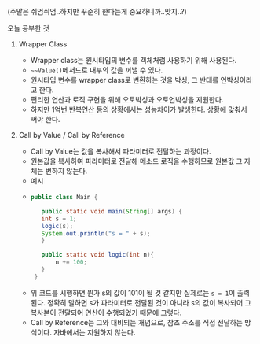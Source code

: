 (주말은 쉬엄쉬엄..하지만 꾸준히 한다는게 중요하니까..맞지..?)

오늘 공부한 것
1. Wrapper Class
   * Wrapper class는 원시타입의 변수를 객체처럼 사용하기 위해 사용된다.
   * ```~~Value()```메서드로 내부의 값을 꺼낼 수 있다.
   * 원시타입 변수를 wrapper class로 변환하는 것을 박싱, 그 반대를 언박싱이라고 한다.
   * 편리한 연산과 로직 구현을 위해 오토박싱과 오토언박싱을 지원한다.
   * 하지만 1억번 반복연산 등의 상황에서는 성능차이가 발생한다. 상황에 맞춰서 써야 한다.


2. Call by Value / Call by Reference
   * Call by Value는 값을 복사해서 파라미터로 전달하는 과정이다. 
   * 원본값을 복사하여 파라미터로 전달해 메소드 로직을 수행하므로 원본값 그 자체는 변하지 않는다.
   * 예시
   * ```java
     public class Main {
     
        public static void main(String[] args) {
        int s = 1;
        logic(s);
        System.out.println("s = " + s);
        }

        public static void logic(int n){
            n += 100;
        }
      }
        ```
   * 위 코드를 시행하면 뭔가 s의 값이 101이 될 것 같지만 실제로는 ```s = 1```이 출력된다. 정확히 말하면 s가 파라미터로 전달된 것이 아니라 s의 값이 복사되어 그 복사본이 전달되어 연산이 수행되었기 때문에 그렇다. 
   * Call by Reference는 그와 대비되는 개념으로, 참조 주소를 직접 전달하는 방식이다. 자바에서는 지원하지 않는다.